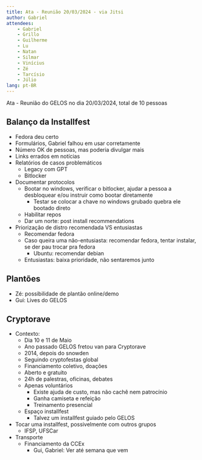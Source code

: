 ```yaml
---
title: Ata - Reunião 20/03/2024 - via Jitsi
author: Gabriel
attendees:
    - Gabriel
    - Grillo
    - Guilherme
    - Lu
    - Natan
    - Silmar
    - Vinícius
    - Zé
    - Tarcísio
    - Júlio
lang: pt-BR
---
```


Ata - Reunião do GELOS no dia 20/03/2024, total de 10 pessoas

## Balanço da Installfest

- Fedora deu certo
- Formulários, Gabriel falhou em usar corretamente
- Número OK de pessoas, mas poderia divulgar mais
- Links errados em notícias
- Relatórios de casos problemáticos
    - Legacy com GPT
    - Bitlocker
- Documentar protocolos
    - Bootar no windows, verificar o bitlocker, ajudar a pessoa a desbloquear e/ou instruir como bootar diretamente
        - Testar se colocar a chave no windows grubado quebra ele bootado direto
    - Habilitar repos
    - Dar um norte: post install recommendations
- Priorização de distro recomendada VS entusiastas
    - Recomendar fedora
    - Caso queira uma não-entusiasta: recomendar fedora, tentar instalar, se der pau trocar pra fedora
        - Ubuntu: recomendar debian
    - Entusiastas: baixa prioridade, não sentaremos junto

## Plantões

- Zé: possibilidade de plantão online/demo
- Gui: Lives do GELOS

## Cryptorave

- Contexto:
    - Dia 10 e 11 de Maio
    - Ano passado GELOS fretou van para Cryptorave
    - 2014, depois do snowden
    - Seguindo cryptofestas global
    - Financiamento coletivo, doações
    - Aberto e gratuito
    - 24h de palestras, oficinas, debates
    - Apenas voluntários
        - Existe ajuda de custo, mas não cachê nem patrocínio
        - Ganha camiseta e refeição
        - Treinamento presencial
    - Espaço installfest
        - Talvez um installfest guiado pelo GELOS
- Tocar uma installfest, possivelmente com outros grupos
    - IFSP, UFSCar
- Transporte
    - Financiamento da CCEx
        - Gui, Gabriel: Ver até semana que vem
